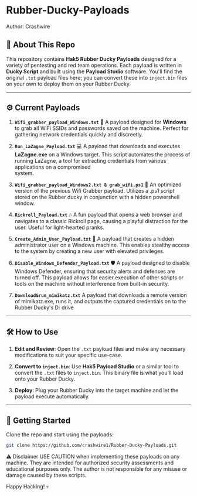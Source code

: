 # Rubber-Ducky-Payloads
Author: Crashwire

## 🎯 About This Repo

This repository contains **Hak5 Rubber Ducky Payloads** designed for a variety of pentesting and red team operations. Each payload is written in **Ducky Script** and built using the **Payload Studio** software. You'll find the original `.txt` payload files here; you can convert these into `inject.bin` files on your own to deploy them on your Rubber Ducky.

---

## ⚙️ Current Payloads

1. **`Wifi_grabber_payload_Windows.txt`** 📶
   A payload designed for **Windows** to grab all WiFi SSIDs and passwords saved on the machine. Perfect for gathering network credentials quickly and discreetly.

3. **`Run_LaZagne_Payload.txt`** 💻
   A payload that downloads and executes **LaZagne.exe** on a Windows target. This script automates the process of running LaZagne, a tool for extracting credentials from various applications on a compromised    
   system.

5. **`Wifi_grabber_payload_Windows2.txt & grab_wifi.ps1`** 📶
   An optimized version of the previous Wifi Grabber payload. Utilizes a .ps1 script stored on the Rubber ducky in conjunction with a hidden powershell window.

6. **`Rickroll_Payload.txt`** 🎶
   A fun payload that opens a web browser and navigates to a classic Rickroll page, causing a playful distraction for the user. Useful for light-hearted pranks.

7. **`Create_Admin_User_Payload.txt`** 👤
   A payload that creates a hidden administrator user on a Windows machine. This enables stealthy access to the system by creating a new user with elevated privileges.

9. **`Disable_Windows_Defender_Payload.txt`** 🛡️
    A payload designed to disable Windows Defender, ensuring that security alerts and defenses are turned off. This payload allows for easier execution of other scripts or tools on the machine without interference from built-in security.

10. **`Download&run_mimikatz.txt`**
   A payload that downloads a remote version of mimikatz.exe, runs it, and outputs the captured credentials on to the Rubber Ducky's D: drive


---

## 🛠️ How to Use

1. **Edit and Review**: Open the `.txt` payload files and make any necessary modifications to suit your specific use-case.
   
2. **Convert to `inject.bin`**: Use **Hak5 Payload Studio** or a similar tool to convert the `.txt` files to `inject.bin`. This binary file is what you'll load onto your Rubber Ducky.

3. **Deploy**: Plug your Rubber Ducky into the target machine and let the payload execute automatically.

---

## 🚀 Getting Started

Clone the repo and start using the payloads:

```bash
git clone https://github.com/crashwire1/Rubber-Ducky-Payloads.git
```

⚠️ Disclaimer
USE CAUTION when implementing these payloads on any machine. They are intended for authorized security assessments and educational purposes only. The author is not responsible for any misuse or damage caused by these scripts.

Happy Hacking! 💀


